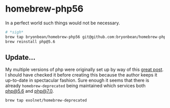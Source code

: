 # homebrew-php56
In a perfect world such things would not be necessary.

```bash
# *sigh*
brew tap bryonbean/homebrew-php56 git@github.com:bryonbean/homebrew-php56.git 
brew reinstall php@5.6
```
## Update...
My multiple versions of php were originally set up by way of this [great post](https://getgrav.org/blog/macos-mojave-apache-multiple-php-versions). I should have checked it before creating this because the author keeps it up-to-date in spectacular fashion. Sure enough it seems that there is already `homebrew-deprecated` being maintained which services both php@5.6 and php@7.0.

```bash
brew tap exolnet/homebrew-deprecated
```
